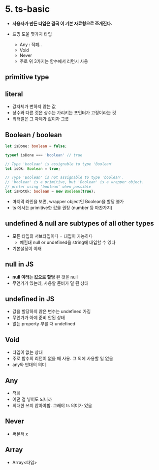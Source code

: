 # 5. ts-basic

- __사용자가 만든 타입은 결국 이 기본 자료형으로 쪼개진다.__

- 프밍 도울 몇가지 타입
    - Any : 적폐..
    - Void 
    - Never 
    - 주로 위 3가지는 함수에서 리턴시 사용

## primitive type

## literal

- 값자체가 변하지 않는 값
- 상수와 다른 것은 상수는 가리키는 포인터가 고정이라는 것
- 리터럴은 그 자체가 값이자 그릇

## Boolean / boolean

```typescript
let isDone: boolean = false;

typeof isDone === 'boolean' // true

// Type 'boolean' is assignable to type 'Boolean'
let isOk: Boolean = true;

// Type 'Boolean' is not assignable to type 'boolean'.
// 'boolean' is a primitive, but 'Boolean' is a wrapper object.
// prefer using 'boolean' when possible
let isNotOk: boolean = new Boolean(true);
```

- 마지막 라인을 보면, wrapper object인 Boolean을 할당 불가
- ts 에서는 primitive한 값을 권장 (number 등 마찬가지)

## undefined & null are subtypes of all other types

- 모든 타입의 서브타입이다 = 대입이 가능하다
    - 예컨대 null or undefined을 string에 대입할 수 있다
- 기본설정이 이래

## null in JS

- __null 이라는 값으로 할당__ 된 것을 null
- 무언가가 있는데, 사용할 준비가 덜 된 상태

## undefined in JS

- 값을 할당하지 않은 변수는 undefined 가짐
- 무언가가 아예 준비 안된 상태
- 없는 property 부를 때 undefined

## Void

- 타입이 없는 상태
- 주로 함수의 리턴이 없을 때 사용. 그 외에 사용할 일 없음
- any와 반대의 의미

## Any

- 적폐
- 어떤 걸 넣어도 되니까
- 최대한 쓰지 않아야함. 그래야 ts 의미가 있음

## Never

- 써본적 x

## Array

- Array<타입>